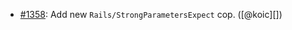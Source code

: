 * [#1358](https://github.com/rubocop/rubocop-rails/issues/1358): Add new `Rails/StrongParametersExpect` cop. ([@koic][])
